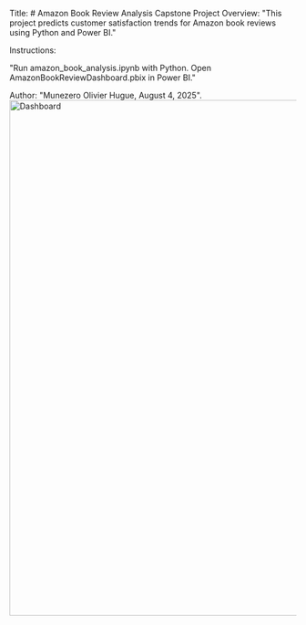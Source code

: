 Title: # Amazon Book Review Analysis Capstone Project
Overview: "This project predicts customer satisfaction trends for Amazon book reviews using Python and Power BI."

Instructions: 

"Run amazon_book_analysis.ipynb with Python. 
Open AmazonBookReviewDashboard.pbix in Power BI."

Author: "Munezero Olivier Hugue, August 4, 2025".<img width="1593" height="904" alt="Dashboard" src="https://github.com/user-attachments/assets/66766e6a-740b-44b5-a5c3-d0f775abbc50" />
